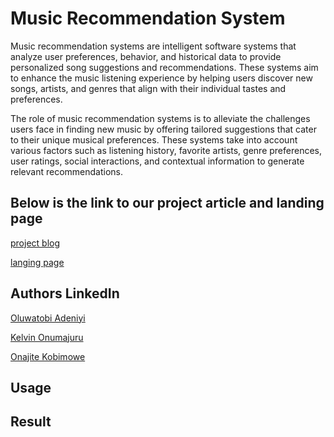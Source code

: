 # Music Recommendation System

Music recommendation systems are intelligent software systems that analyze user preferences, behavior, and historical data to provide personalized song suggestions and recommendations. These systems aim to enhance the music listening experience by helping users discover new songs, artists, and genres that align with their individual tastes and preferences.

The role of music recommendation systems is to alleviate the challenges users face in finding new music by offering tailored suggestions that cater to their unique musical preferences. These systems take into account various factors such as listening history, favorite artists, genre preferences, user ratings, social interactions, and contextual information to generate relevant recommendations.

## Below is the link to our project article and landing page

[project blog](https://www.linkedin.com/posts/oluwatobi-adeniyi-60a339174_softwareengineering-softwaredevelopment-creative-activity-7074822474378412032-oEGF?utm_source=share&utm_medium=member_desktop)

[langing page](https://adeniyitobi055.github.io/Music-Recommendation-System/templates/landing.html)

## Authors LinkedIn

[Oluwatobi Adeniyi](https://www.linkedin.com/in/oluwatobi-adeniyi-60a339174)

[Kelvin Onumajuru](https://www.linkedin.com/in/kelvin-onumajuru-mnse-56410792)

[Onajite Kobimowe](**)

## Usage

## Result
